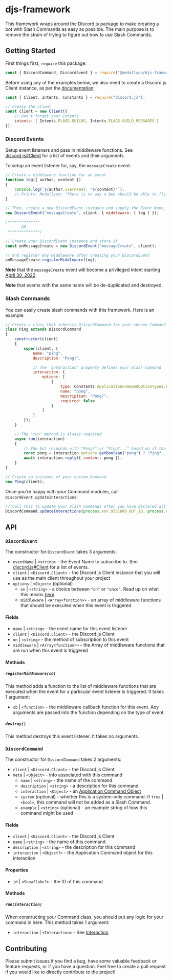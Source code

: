 # djs-framework
This framework wraps around the Discord.js package to make creating a bot with Slash Commands as easy as possible. The main purpose is to remove the strain of trying to figure out how to use Slash Commands.

## Getting Started
First things first, `require` this package:

```js
const { DiscordCommand, DiscordEvent } = require("@medallyon/djs-framework");
```

Before using any of the examples below, we also need to create a Discord.js Client instance, as per the [documentation](https://discord.js.org/#/docs/main/stable/general/welcome):

```js
const { Client, Intents, Constants } = require("discord.js");

// Create the client
const client = new Client({
    // Don't forget your Intents
    intents: [ Intents.FLAGS.GUILDS, Intents.FLAGS.GUILD_MESSAGES ]
});
```

### Discord Events
Setup event listeners and pass in middleware functions. See [discord.js#Client](https://discord.js.org/#/docs/main/stable/class/Client) for a list of events and their arguments.

To setup an event listener for, say, the `messageCreate` event:
```js
// Create a middleware function for an event
function log({ author, content })
{
    console.log(`${author.username}: "${content}"`);
    // Prints: Medallyon: "There is no way a bee should be able to fly."
}

// Then, create a new DiscordEvent instance and supply the Event Name, the Client, and any Options
new DiscordEvent("messageCreate", client, { middleware: [ log ] });

/**************
       OR
 **************/

// Create your DiscordEvent instance and store it
const onMessageCreate = new DiscordEvent("messageCreate", client);

// And register any middleware after creating your DiscordEvent
onMessageCreate.registerMiddleware(log);
```

**Note** that the `messageCreate` event will become a privileged intent starting [April 30, 2022](https://support-dev.discord.com/hc/en-us/articles/4404772028055-Message-Content-Privileged-Intent-for-Verified-Bots).

**Note** that events with the same name will be de-duplicated and destroyed.

### Slash Commands
You can easily create slash commands with this framework. Here is an example:

```js
// Create a class that inherits DiscordCommand for your chosen Command
class Ping extends DiscordCommand
{
    constructor(client)
    {
        super(client, {
            name: "ping",
            description: "Pong!",

            // The 'interaction' property defines your Slash Command
            interaction: {
                options: [
                    {
                        type: Constants.ApplicationCommandOptionTypes.BOOLEAN,
                        name: "pong",
                        description: "Pong?",
                        required: false
                    }
                ]
            }
        });
    }

    // The 'run' method is always required
    async run(interaction)
    {
        // The bot responds with "Pong!" or "Ping?..." based on if the user supplied the 'pong' option
        const pong = interaction.options.getBoolean("pong") ? "Ping?..." : "Pong!";
        await interaction.reply({ content: pong });
    }
}

// Create an instance of your custom Command
new Ping(client);
```

Once you're happy with your Command modules, call `DiscordEvent.updateInteractions`:
```js
// Call this to update your Slash Commands after you have declared all of your custom Commands
DiscordCommand.updateInteractions(process.env.DISCORD_BOT_ID, process.env.DISCORD_TOKEN);
```

## API

### `DiscordEvent`
The constructor for `DiscordEvent` takes 3 arguments:

+ `eventName` | `<string>` - the Event Name to subscribe to. See [discord.js#Client](https://discord.js.org/#/docs/main/stable/class/Client) for a list of events.
+ `client` | `<Discord.Client>` - the Discord.js Client instance that you will use as the main client throughout your project
+ `options` | `<Object>` (optional)
  + `on` | `<string>` - a choice between `"on"` or `"once"`. Read up on what this means [here](https://nodejs.org/api/events.html#handling-events-only-once).
  + `middleware` | `<Array<function>>` - an array of middleware functions that should be executed when this event is triggered

#### Fields

+ `name` | `<string>` - the event name for this event listener
+ `client` | `<Discord.Client>` - the Discord.js Client
+ `on` | `<string>` - the method of subscription to this event
+ `middleware` | `<Array<function>>` - the Array of middleware functions that are run when this event is triggered

#### Methods

##### `registerMiddleware(cb)`
This method adds a function to the list of middleware functions that are executed when the event for a particular event listener is triggered. It takes 1 argument:

+ `cb` | `<function>` - the middleware callback function for this event. Any arguments are passed into the function depending on the type of event.

##### `destroy()`
This method destroys this event listener. It takes no arguments.

### `DiscordCommand`
The constructor for `DiscordCommand` takes 2 arguments:

+ `client` | `<Discord.Client>` - the Discord.js Client
+ `meta` | `<Object>` - info associated with this command
  + `name` | `<string>` - the name of the command
  + `description` | `<string>` - a description for this command
  + `interaction` | `<Object>` - an [Application Command Object](https://discord.com/developers/docs/interactions/application-commands#create-global-application-command)
  + `system` (optional) - whether this is a system-only command. If `true` | `<bool>`, this command will not be added as a Slash Command.
  + `example` | `<string>` (optional) - an example string of how this command might be used

#### Fields

+ `client` | `<Discord.Client>` - the Discord.js Client
+ `name` | `<string>` - the name of this command
+ `description` | `<string>` - the description for this command
+ `interaction` | `<Object?>` - the Application Command object for this interaction

#### Properties

+ `id` | `<Snowflake?>` - the ID of this command

#### Methods

##### `run(interaction)`
When constructing your Command class, you should put any logic for your command in here. This method takes 1 argument:

+ `interaction` | `<Interaction>` - See [Interaction](https://discord.js.org/#/docs/main/13.3.0/class/Interaction)

## Contributing
Please submit issues if you find a bug, have some valuable feedback or feature requests, or if you have a question. Feel free to create a pull request if you would like to directly contribute to the project!
